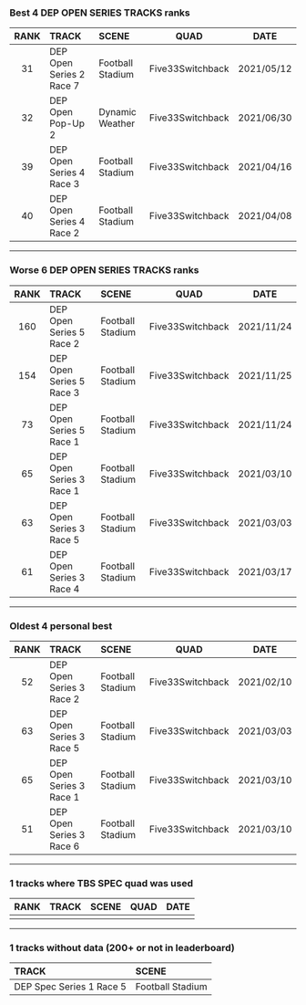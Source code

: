 ### Best 4 DEP OPEN SERIES TRACKS ranks
|RANK|TRACK|SCENE|QUAD|DATE|
|:---:|:---|:---|:---:|:---:|
|31|DEP Open Series 2 Race 7|Football Stadium|Five33Switchback|2021/05/12|
|32|DEP Open Pop-Up 2|Dynamic Weather|Five33Switchback|2021/06/30|
|39|DEP Open Series 4 Race 3|Football Stadium|Five33Switchback|2021/04/16|
|40|DEP Open Series 4 Race 2|Football Stadium|Five33Switchback|2021/04/08|
---
### Worse 6 DEP OPEN SERIES TRACKS ranks
|RANK|TRACK|SCENE|QUAD|DATE|
|:---:|:---|:---|:---:|:---:|
|160|DEP Open Series 5 Race 2|Football Stadium|Five33Switchback|2021/11/24|
|154|DEP Open Series 5 Race 3|Football Stadium|Five33Switchback|2021/11/25|
|73|DEP Open Series 5 Race 1|Football Stadium|Five33Switchback|2021/11/24|
|65|DEP Open Series 3 Race 1|Football Stadium|Five33Switchback|2021/03/10|
|63|DEP Open Series 3 Race 5|Football Stadium|Five33Switchback|2021/03/03|
|61|DEP Open Series 3 Race 4|Football Stadium|Five33Switchback|2021/03/17|
---
### Oldest 4 personal best
|RANK|TRACK|SCENE|QUAD|DATE|
|:---:|:---|:---|:---:|:---:|
|52|DEP Open Series 3 Race 2|Football Stadium|Five33Switchback|2021/02/10|
|63|DEP Open Series 3 Race 5|Football Stadium|Five33Switchback|2021/03/03|
|65|DEP Open Series 3 Race 1|Football Stadium|Five33Switchback|2021/03/10|
|51|DEP Open Series 3 Race 6|Football Stadium|Five33Switchback|2021/03/10|
---
### 1 tracks where TBS SPEC quad was used
|RANK|TRACK|SCENE|QUAD|DATE|
|:---:|:---|:---|:---:|:---:|
||||||
---
### 1 tracks without data (200+ or not in leaderboard)
|TRACK|SCENE|
|:---|:---|
|DEP Spec Series 1 Race 5|Football Stadium|
